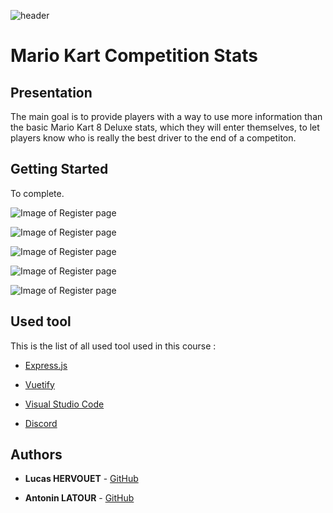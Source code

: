 ![header](https://jollyjohns.b-cdn.net/wp-content/uploads/2019/06/mario-kart-8-deluxe.jpg)

# Mario Kart Competition Stats

## Presentation

The main goal is to provide players with a way to use more information than the basic Mario Kart 8 Deluxe stats, which they will enter themselves, to let players know who is really the best driver to the end of a competiton.

## Getting Started

To complete.

![Image of Register page](https://github.com/ChevreNeutron/MarioKartCompetitionsStats/tree/master/img/register.png)

![Image of Register page](https://github.com/ChevreNeutron/MarioKartCompetitionsStats/tree/master/img/leaderboard.png)

![Image of Register page](https://github.com/ChevreNeutron/MarioKartCompetitionsStats/tree/master/img/addgame.png)

![Image of Register page](https://github.com/ChevreNeutron/MarioKartCompetitionsStats/tree/master/img/games.png)

![Image of Register page](https://github.com/ChevreNeutron/MarioKartCompetitionsStats/tree/master/img/characters.png)

## Used tool

This is the list of all used tool used in this course :

* [Express.js](https://expressjs.com/fr/)

* [Vuetify](https://vuetifyjs.com)

* [Visual Studio Code](https://code.visualstudio.com)

* [Discord](https://discordapp.com)

## Authors

* **Lucas HERVOUET** - [GitHub](https://github.com/ChevreNeutron)

* **Antonin LATOUR** - [GitHub](https://github.com/AntoninLatour)
